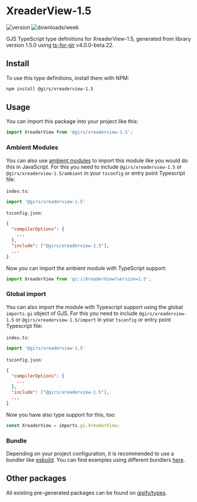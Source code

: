 
# XreaderView-1.5

![version](https://img.shields.io/npm/v/@girs/xreaderview-1.5)
![downloads/week](https://img.shields.io/npm/dw/@girs/xreaderview-1.5)


GJS TypeScript type definitions for XreaderView-1.5, generated from library version 1.5.0 using [ts-for-gir](https://github.com/gjsify/ts-for-gir) v4.0.0-beta.22.


## Install

To use this type definitions, install them with NPM:
```bash
npm install @girs/xreaderview-1.5
```

## Usage

You can import this package into your project like this:
```ts
import XreaderView from '@girs/xreaderview-1.5';
```

### Ambient Modules

You can also use [ambient modules](https://github.com/gjsify/ts-for-gir/tree/main/packages/cli#ambient-modules) to import this module like you would do this in JavaScript.
For this you need to include `@girs/xreaderview-1.5` or `@girs/xreaderview-1.5/ambient` in your `tsconfig` or entry point Typescript file:

`index.ts`:
```ts
import '@girs/xreaderview-1.5'
```

`tsconfig.json`:
```json
{
  "compilerOptions": {
    ...
  },
  "include": ["@girs/xreaderview-1.5"],
  ...
}
```

Now you can import the ambient module with TypeScript support: 

```ts
import XreaderView from 'gi://XreaderView?version=1.5';
```

### Global import

You can also import the module with Typescript support using the global `imports.gi` object of GJS.
For this you need to include `@girs/xreaderview-1.5` or `@girs/xreaderview-1.5/import` in your `tsconfig` or entry point Typescript file:

`index.ts`:
```ts
import '@girs/xreaderview-1.5'
```

`tsconfig.json`:
```json
{
  "compilerOptions": {
    ...
  },
  "include": ["@girs/xreaderview-1.5"],
  ...
}
```

Now you have also type support for this, too:

```ts
const XreaderView = imports.gi.XreaderView;
```

### Bundle

Depending on your project configuration, it is recommended to use a bundler like [esbuild](https://esbuild.github.io/). You can find examples using different bundlers [here](https://github.com/gjsify/ts-for-gir/tree/main/examples).

## Other packages

All existing pre-generated packages can be found on [gjsify/types](https://github.com/gjsify/types).

